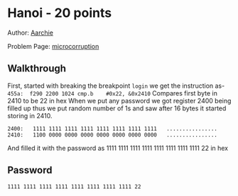 # Hanoi - 20 points

Author: [Aarchie](https://github.com/aarchie-r)

Problem Page: [microcorruption](https://microcorruption.com/)

## Walkthrough

First, started with breaking the breakpoint `login`  we get the instruction as-
`455a:  f290 2200 1024 cmp.b	#0x22, &0x2410`
Compares first byte in 2410 to be 22 in hex
When we put any password we got register 2400 being filled up
thus we put random number of 1s and saw after 16 bytes it started storing in 2410.

```
2400:   1111 1111 1111 1111 1111 1111 1111 1111   ................
2410:   1100 0000 0000 0000 0000 0000 0000 0000   ................
```

And filled it with the password as
1111 1111 1111 1111 1111 1111 1111 1111 22 in hex

## Password
`1111 1111 1111 1111 1111 1111 1111 1111 22`


